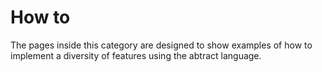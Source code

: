 # How to

The pages inside this category are designed to show examples of how to implement a diversity
of features using the abtract language.


